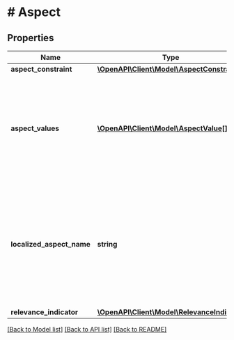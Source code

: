 # # Aspect

## Properties

Name | Type | Description | Notes
------------ | ------------- | ------------- | -------------
**aspect_constraint** | [**\OpenAPI\Client\Model\AspectConstraint**](AspectConstraint.md) |  | [optional] 
**aspect_values** | [**\OpenAPI\Client\Model\AspectValue[]**](AspectValue.md) | A list of valid values for this aspect (for example: Red, Green, and Blue), along with any constraints on those values. | [optional] 
**localized_aspect_name** | **string** | The localized name of this aspect (for example: Colour on the eBay UK site). Note: This name is always localized for the specified marketplace. | [optional] 
**relevance_indicator** | [**\OpenAPI\Client\Model\RelevanceIndicator**](RelevanceIndicator.md) |  | [optional] 

[[Back to Model list]](../../README.md#documentation-for-models) [[Back to API list]](../../README.md#documentation-for-api-endpoints) [[Back to README]](../../README.md)


